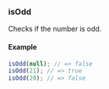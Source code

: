 ### isOdd

Checks if the number is odd.

#### Example

```js
isOdd(null); // => false
isOdd(21); // => true
isOdd(20); // => false
```